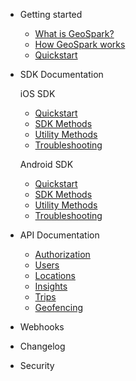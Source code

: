 - Getting started

  - [What is GeoSpark?](quickstart.md)
  - [How GeoSpark works](more-pages.md)
  - [Quickstart](custom-navbar.md)

- SDK Documentation

  iOS SDK
  
  - [Quickstart](quickstart-ios.md)
  - [SDK Methods](quickstart.md)
  - [Utility Methods](quickstart.md)
  - [Troubleshooting](quickstart.md)
  
  Android SDK
  
  - [Quickstart](quickstart.md)
  - [SDK Methods](quickstart.md)
  - [Utility Methods](quickstart.md)
  - [Troubleshooting](quickstart.md)

- API Documentation

  - [Authorization](quickstart.md)
  - [Users](quickstart.md)
  - [Locations](quickstart.md)
  - [Insights](quickstart.md)
  - [Trips](quickstart.md)
  - [Geofencing](quickstart.md)

- Webhooks

- Changelog

- Security

<div id="mb-footer"></div>

